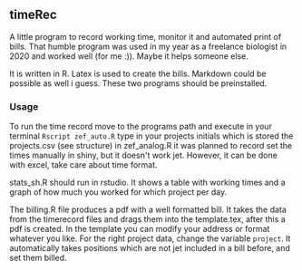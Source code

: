 ## timeRec
A little program to record working time, monitor it and automated print of bills.
That humble program was used in my year as a freelance biologist in 2020 and
worked well (for me :)). Maybe it helps someone else.

It is written in R. Latex is used to create the bills. Markdown could be possible as well i guess.
These two programs should be preinstalled.

### Usage
To run the time record move to the programs path and
execute in your terminal `Rscript zef_auto.R` type in your projects initials
which is stored the projects.csv (see structure) in zef_analog.R it was planned
to record set the times manually in shiny, but it doesn't work jet. However,
it can be done with excel, take care about time format.

stats_sh.R should run in rstudio. It shows a table with working times and
a graph of how much you worked for which project per day.

The billing.R file produces a pdf with a well formatted bill. It takes the data from the
timerecord files and drags them into the template.tex, after this a pdf is created.
In the template you can modify your address or format whatever you like.
For the right project data, change the variable `project`. It automatically
takes positions which are not jet included in a bill before, and set them billed.
